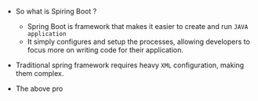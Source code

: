 
- So what is Spiring Boot ?
	- Spring Boot is framework that makes it easier to create and run `JAVA application`
	- It simply configures and setup the processes, allowing developers to focus more on writing code for their application.
	  
- Traditional spring framework requires heavy `XML` configuration, making them complex.
- The above pro